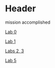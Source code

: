 # Header

mission accomplished

[Lab 0](/lab-report-1-week-0.md)

[Lab 1](/lab-report-week-1.md)

[Labs 2, 3](/lab-report-2.md)

[Lab 5](/lab-report-3.md)
